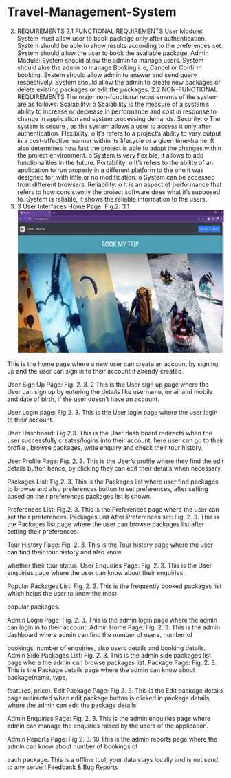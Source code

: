 # Travel-Management-System

2. REQUIREMENTS
2.1 FUNCTIONAL REQUIREMENTS
User Module:
System must allow user to book package only after authentication.
System should be able to show results according to the preferences set.
System should allow the user to book the available package.
Admin Module:
System should allow the admin to manage users.
System should aloe the admin to manage Booking i. e, Cancel or Confirm
booking.
System should allow admin to answer and send query respectively.
System should allow the admin to create new packages or delete existing
packages or edit the packages.
2.2 NON-FUNCTIONAL REQUIREMENTS
The major non-functional requirements of the system are as follows:
Scalability:
o Scalability is the measure of a system’s ability to increase or decrease in
performance and cost in response to change in application and system
processing demands.
Security:
o The system is secure , as the system allows a user to access it only after
authentication.
Flexibility:
o It’s refers to a project’s ability to vary output in a cost-effective manner
within its lifecycle or a given time-frame. It also determines how fast
the project is able to adapt the changes within the project environment.
o System is very flexible; it allows to add functionalities in the future.
Portability:
o It’s refers to the ability of an application to run properly in a different
platform to the one it was designed for, with little or no modification.
o System can be accessed from different browsers.
Reliability:
o It is an aspect of performance that refers to how consistently the project
software does what it’s supposed to. System is reliable, it shows the
reliable information to the users.
2. 3 User Interfaces
Home Page:
Fig.2. 3.1
![Repository Image](./public/images/reademeImgs/1.png)

This is the home page where a new user can create an account by signing up and the
user can sign in to their account if already created.

User Sign Up Page:
Fig. 2. 3. 2
This is the User sign up page where the User can sign up by entering the details like
username, email and mobile and date of birth, if the user doesn’t have an account.

User Login page:
Fig.2. 3.
This is the User login page where the user login to their account.

User Dashboard:
Fig.2.3.
This is the User dash board redirects when the user successfully creates/logins into their
account, here user can go to their profile , browse packages, write enquiry and check
their tour history.

User Profile Page:
Fig. 2. 3.
This is the User’s profile where they find the edit details button hence, by clicking they
can edit their details when necessary.

Packages List:
Fig.2. 3.
This is the Packages list where user find packages to browse and also preferences button
to set preferences, after setting based on their preferences packages list is shown.

Preferences List:
Fig.2. 3.
This is the Preferences page where the user can set their preferences.
Packages List After Preferences set:
Fig. 2. 3.
This is the Packages list page where the user can browse packages list after setting
their preferences.

Tour History Page:
Fig. 2. 3.
This is the Tour history page where the user can find their tour history and also know

whether their tour status.
User Enquiries Page:
Fig. 2. 3.
This is the User enquiries page where the user can know about their enquiries.

Popular Packages List:
Fig. 2. 3.
This is the frequently booked packages list which helps the user to know the most

popular packages.

Admin Login Page:
Fig. 2. 3.
This is the admin login page where the admin can login in to their account.
Admin Home Page:
Fig. 2. 3.
This is the admin dashboard where admin can find the number of users, number of

bookings, number of enquiries, also users details and booking details.
Admin Side Packages List:
Fig. 2. 3.
This is the admin side packages list page where the admin can browse packages list.
Package Page:
Fig. 2. 3.
This is the Package details page where the admin can know about package(name, type,

features, price).
Edit Package Page:
Fig.2. 3.
This is the Edit package details page redirected when edit package button is clicked in
package details, where the admin can edit the package details.

Admin Enquiries Page:
Fig. 2. 3.
This is the admin enquiries page where admin can manage the enquiries raised by the
users of the application.

Admin Reports Page:
Fig.2. 3. 18
This is the admin reports page where the admin can know about number of bookings of

each package.
This is a offline tool, your data stays locally and is not send to any server!
Feedback & Bug Reports
